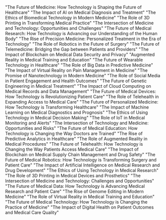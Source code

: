 "The Future of Medicine: How Technology is Shaping the Future of Healthcare"
"The Impact of AI on Medical Diagnosis and Treatment"
"The Ethics of Biomedical Technology in Modern Medicine"
"The Role of 3D Printing in Transforming Medical Practice"
"The Intersection of Medicine and Technology: Opportunities and Challenges"
"The Future of Medical Research: How Technology is Advancing our Understanding of the Human Body"
"The Rise of Precision Medicine: Personalized Treatment in the Era of Technology"
"The Role of Robotics in the Future of Surgery"
"The Future of Telemedicine: Bridging the Gap between Patients and Providers"
"The Impact of Blockchain on Medical Data Security and Privacy"
"Augmented Reality in Medical Training and Education"
"The Future of Wearable Technology in Healthcare"
"The Role of Big Data in Predictive Medicine"
"The Impact of Virtual Reality on Pain Management in Medicine"
"The Promise of Nanotechnology in Modern Medicine"
"The Role of Social Media in Patient Engagement and Health Outcomes"
"The Future of Genetic Engineering in Medical Treatment"
"The Impact of Cloud Computing on Medical Records and Data Management"
"The Future of Medical Devices: How Technology is Revolutionizing Patient Care"
"The Role of Telehealth in Expanding Access to Medical Care"
"The Future of Personalized Medicine: How Technology is Transforming Healthcare"
"The Impact of Machine Learning on Medical Diagnostics and Prognosis"
"The Ethics of Using Technology in Medical Decision Making"
"The Role of IoT in Medical Monitoring and Alerts"
"The Intersection of Technology and Medicine: Opportunities and Risks"
"The Future of Medical Education: How Technology is Changing the Way Doctors are Trained"
"The Rise of Predictive Analytics in Healthcare"
"The Role of Augmented Reality in Medical Procedures"
"The Future of Telehealth: How Technology is Changing the Way Patients Access Medical Care"
"The Impact of Blockchain on Medical Supply Chain Management and Drug Safety"
"The Future of Medical Robotics: How Technology is Transforming Surgery and Patient Care"
"The Impact of Artificial Intelligence on Medical Research and Drug Development"
"The Ethics of Using Technology in Medical Research"
"The Role of 3D Printing in Medical Devices and Prosthetics"
"The Intersection of Medicine and Technology: Challenges and Opportunities"
"The Future of Medical Data: How Technology is Advancing Medical Research and Patient Care"
"The Rise of Genome Editing in Modern Medicine"
"The Role of Virtual Reality in Medical Training and Education"
"The Future of Medical Technology: How Technology is Changing the Practice of Medicine"
"The Impact of Digital Health on Patient Outcomes and Medical Care Quality"
